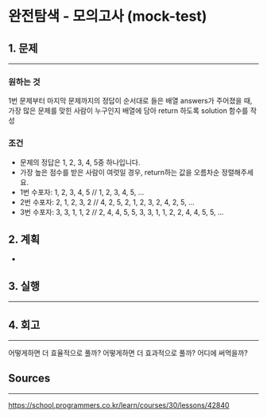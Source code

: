# 완전탐색 - 모의고사 (mock-test)
## 1. 문제
***
### 원하는 것
1번 문제부터 마지막 문제까지의 정답이 순서대로 들은 배열 answers가 주어졌을 때, 가장 많은 문제를 맞힌 사람이 누구인지 배열에 담아 return 하도록 solution 함수를 작성

### 조건
* 문제의 정답은 1, 2, 3, 4, 5중 하나입니다.
* 가장 높은 점수를 받은 사람이 여럿일 경우, return하는 값을 오름차순 정렬해주세요.
* 1번 수포자: 1, 2, 3, 4, 5 // 1, 2, 3, 4, 5, ...
* 2번 수포자: 2, 1, 2, 3, 2 // 4, 2, 5, 2, 1, 2, 3, 2, 4, 2, 5, ...
* 3번 수포자: 3, 3, 1, 1, 2 // 2, 4, 4, 5, 5, 3, 3, 1, 1, 2, 2, 4, 4, 5, 5, ...

## 2. 계획
* 

## 3. 실행
***
## 4. 회고
***
어떻게하면 더 효율적으로 풀까?
어떻게하면 더 효과적으로 풀까?
어디에 써먹을까?

## Sources
***
https://school.programmers.co.kr/learn/courses/30/lessons/42840
